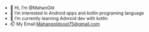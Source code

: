 - 👋 Hi, I’m @MahanGld
- 👀 I’m interested in Android apps and kotlin programing language
- 🌱 I’m currently learning Adnroid dev with kotlin
- 📫 My Email:Mahangoldoost75@gmail.com

<!---
MahanGld/MahanGld is a ✨ special ✨ repository because its `README.md` (this file) appears on your GitHub profile.
You can click the Preview link to take a look at your changes.
--->
